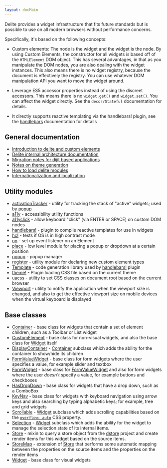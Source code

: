 ```yaml
---
layout: docMain
---
```


Delite provides a widget infrastructure that fits future standards but is possible
to use on all modern browsers without performance concerns.

Specifically, it's based on the following concepts:

* Custom elements: The node is the widget and the widget is the node.
  By using Custom Elements, the constructor for all widgets is based
  off of the `HTMLElement` DOM object.  This has several advantages, in that as you manipulate the DOM nodes, you are also
  dealing with the widget instances.  This also means there is no widget registry, because the document is effectively the
  registry. You can use whatever DOM manipulation API you want to move the widget around.

* Leverage ES5 accessor properties instead of using the discreet accessors.  This means there is no `widget.get()`
  and `widget.set()`.  You can affect the widget directly.   See the `decor/Stateful` documentation
  for details.

* It directly supports reactive templating via the handlebars! plugin,
  see the [handlebars](handlebars.html) documentation for details

## General documentation

* [Introduction to delite and custom elements](customElements101.html)
* [Delite internal architecture documentation](architecture.html)
* [Migration notes for dijit based applications](migration.html)
* [Notes on theme generation](themes.html)
* [How to load delite modules](setup.html)
* [Internationalization and localization](g11n.html)

## Utility modules

* [activationTracker](activationTracker.html) - utility for tracking the stack of "active" widgets; used by [popup](popup.html)
* [a11y](a11y.html) - accessibility utility functions
* [a11yclick](a11yclick.html) - allow keyboard "click" (via ENTER or SPACE) on custom DOM nodes
* [handlebars!](handlebars.html) - plugin to compile reactive templates for use in widgets
* [hc!](hc.html) - tests if OS is in high contrast mode
* [on](on.html) - set up event listener on an Element
* [place](place.html) - low level module for placing a popup or dropdown at a certain position
* [popup](popup.html) - popup manager
* [register](register.html) - utility module for declaring new custom element types
* [Template](Template.html) - code generation library used by [handlebars!](handlebars.html) plugin
* [theme!](theme.html) - Plugin loading CSS file based on the current theme
* [uacss](uacss.html) - utility to set CSS classes on document root based on the current browser
* [Viewport](Viewport.html) - utility to notify the application when the viewport size is changed, and
  also to get the effective viewport size on mobile devices when the virtual keyboard is displayed

## Base classes

* [Container](Container.html) - base class for widgets that contain a set of element children, such as a Toolbar or
  List widget
* [CustomElement](CustomElement.html) - base class for non-visual widgets, and also the base class for
  [Widget](Widget.html) itself
* [DisplayContainer](DisplayContainer.html) - [Container](Container.html) subclass which adds the ability for
  the container to show/hide its children
* [FormValueWidget](FormValueWidget.html) - base class for form widgets where the user specifies a value, for example
   slider and textbox
* [FormWidget](FormWidget.html) - base class for [FormValueWidget](FormValueWidget.html) and also for form widgets where
  the user *doesn't* specify a value, for example buttons and checkboxes
* [HasDropDown](HasDropDown.html) - base class for widgets that have a drop down, such as a ComboBox
* [KeyNav](KeyNav.html) - base class for widgets with keyboard navigation using arrow keys and also searching by typing
  alphabetic keys; for example, tree and grid widgets
* [Scrollable](Scrollable.html) - [Widget](Widget.html) subclass which adds scrolling capabilities
  based on the [`overflow: auto`](http://www.w3.org/TR/CSS2/visufx.html#overflow) CSS property.
* [Selection](Selection.html) - [Widget](Widget.html) subclass which adds the ability for the widget to manage the
  selection state of its internal items.
* [Store](Store.html) - mixin to query a store object from the
  [dstore](https://github.com/SitePen/dstore/blob/master/README.md) project and
  create render items for this widget based on the source items.
* [StoreMap](StoreMap.html) - extension of [Store](Store.html) that performs some automatic mapping between the properties
  on the source items and the properties on the render items
* [Widget](Widget.html) - base class for visual widgets

